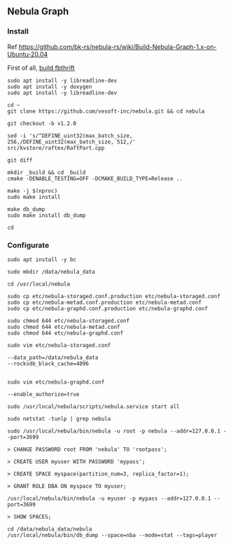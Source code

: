 ## Nebula Graph

### Install

Ref https://github.com/bk-rs/nebula-rs/wiki/Build-Nebula-Graph-1.x-on-Ubuntu-20.04

First of all, [build fbthrift](https://github.com/bk-rs/fbthrift-git-rs/wiki/Build-fbthrift-on-Ubuntu-20.04)

```
sudo apt install -y libreadline-dev
sudo apt install -y doxygen
sudo apt install -y libreadline-dev
```

```
cd ~
git clone https://github.com/vesoft-inc/nebula.git && cd nebula

git checkout -b v1.2.0

sed -i 's/^DEFINE_uint32(max_batch_size, 256,/DEFINE_uint32(max_batch_size, 512,/' src/kvstore/raftex/RaftPart.cpp

git diff

mkdir _build && cd _build
cmake -DENABLE_TESTING=OFF -DCMAKE_BUILD_TYPE=Release ..

make -j $(nproc)
sudo make install

make db_dump
sudo make install db_dump

cd
```

### Configurate

```
sudo apt install -y bc
```

```
sudo mkdir /data/nebula_data

cd /usr/local/nebula

sudo cp etc/nebula-storaged.conf.production etc/nebula-storaged.conf
sudo cp etc/nebula-metad.conf.production etc/nebula-metad.conf
sudo cp etc/nebula-graphd.conf.production etc/nebula-graphd.conf

sudo chmod 644 etc/nebula-storaged.conf
sudo chmod 644 etc/nebula-metad.conf
sudo chmod 644 etc/nebula-graphd.conf

sudo vim etc/nebula-storaged.conf

--data_path=/data/nebula_data
--rocksdb_block_cache=4096


sudo vim etc/nebula-graphd.conf

--enable_authorize=true
```

```
sudo /usr/local/nebula/scripts/nebula.service start all

sudo netstat -tunlp | grep nebula
```

```
sudo /usr/local/nebula/bin/nebula -u root -p nebula --addr=127.0.0.1 --port=3699

> CHANGE PASSWORD root FROM 'nebula' TO 'rootpass';

> CREATE USER myuser WITH PASSWORD 'mypass';

> CREATE SPACE myspace(partition_num=3, replica_factor=1);

> GRANT ROLE DBA ON myspace TO myuser;
```

```
/usr/local/nebula/bin/nebula -u myuser -p mypass --addr=127.0.0.1 --port=3699

> SHOW SPACES;
```

```
cd /data/nebula_data/nebula
/usr/local/nebula/bin/db_dump --space=nba --mode=stat --tags=player
```
